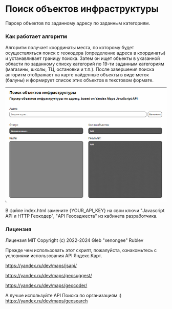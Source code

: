 # Поиск объектов инфраструктуры
Парсер объектов по заданному адресу по заданным категориям.

### Как работает алгоритм 
Алгоритм получает координаты места, по которому будет осуществляться поиск с геокодера (определение адреса в координаты) и устанавливает границу поиска. Затем он ищет объекты в указанной области по заданному списку категорий по 19-ти заданным категориям (магазины, школы, ТЦ, остановки и т.п.). После завершения поиска алгоритм отображает на карте найденные объекты в виде меток (балуны) и формирует список этих объектов в текстовом формате.

![](images/project-example.gif)

В файле index.html замените {YOUR_API_KEY} на свои ключи "Javascript API и HTTP Геокодер", "API Геосаджеста" из кабинета разработчика.

### Лицензия
Лицензия MIT Copyright (c) 2022-2024 Gleb "xenongee" Rublev 

Прежде чем использовать этот скрипт, пожалуйста, ознакомьтесь с условиями использования API Яндекс.Карт.

https://yandex.ru/dev/maps/jsapi/

https://yandex.ru/dev/maps/geosuggest/

https://yandex.ru/dev/maps/geocoder/

А лучше используйте API Поиска по организациям :)
https://yandex.ru/dev/maps/geosearch
